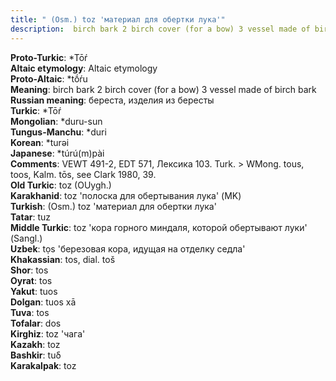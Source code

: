 ```yaml
---
title: " (Osm.) toz 'материал для обертки лука'"
description:  birch bark 2 birch cover (for a bow) 3 vessel made of birch bark
---
```


<strong>Proto-Turkic</strong>:  *Tōŕ<br>
<strong>Altaic etymology</strong>:  Altaic etymology<br>
<strong> Proto-Altaic</strong>:  *tṓŕu<br>
<strong>Meaning</strong>:  birch bark 2 birch cover (for a bow) 3 vessel made of birch bark<br>
<strong>Russian meaning</strong>:  береста, изделия из бересты<br>
<strong>Turkic</strong>:  *Tōŕ<br>
<strong>Mongolian</strong>:  *duru-sun<br>
<strong>Tungus-Manchu</strong>:  *duri<br>
<strong>Korean</strong>:  *turǝi<br>
<strong>Japanese</strong>:  *túrú(m)pài<br>
<strong>Comments</strong>:  VEWT 491-2, EDT 571, Лексика 103. Turk. > WMong. tous, toos, Kalm. tōs, see Clark 1980, 39.<br>
<strong>Old Turkic</strong>:  toz (OUygh.)<br>
<strong>Karakhanid</strong>:  toz 'полоска для обертывания лука' (MK)<br>
<strong>Turkish</strong>:  (Osm.) toz 'материал для обертки лука'<br>
<strong>Tatar</strong>:  tuz<br>
<strong>Middle Turkic</strong>:  toz 'кора горного миндаля, которой обертывают луки' (Sangl.)<br>
<strong>Uzbek</strong>:  tọs 'березовая кора, идущая на отделку седла'<br>
<strong>Khakassian</strong>:  tos, dial. toš<br>
<strong>Shor</strong>:  tos<br>
<strong>Oyrat</strong>:  tos<br>
<strong>Yakut</strong>:  tuos<br>
<strong>Dolgan</strong>:  tuos xā<br>
<strong>Tuva</strong>:  tos<br>
<strong>Tofalar</strong>:  dos<br>
<strong>Kirghiz</strong>:  toz 'чага'<br>
<strong>Kazakh</strong>:  toz<br>
<strong>Bashkir</strong>:  tuδ<br>
<strong>Karakalpak</strong>:  toz<br>


